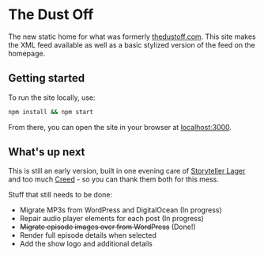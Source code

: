# The Dust Off

The new static home for what was formerly [thedustoff.com](http://thedustoff.com). This site makes the XML feed available as well as a basic stylized version of the feed on the homepage.

## Getting started

To run the site locally, use:

```bash
npm install && npm start
```

From there, you can open the site in your browser at [localhost:3000](http://localhost:3000/).

## What's up next

This is still an early version, built in one evening care of [Storyteller Lager](https://www.storytellerbeverages.com/) and too much [Creed](https://www.youtube.com/watch?v=J16lInLZRms) - so you can thank them both for this mess.

Stuff that still needs to be done:

- Migrate MP3s from WordPress and DigitalOcean (In progress)
- Repair audio player elements for each post (In progress)
- ~~Migrate episode images over from WordPress~~ (Done!)
- Render full episode details when selected
- Add the show logo and additional details
